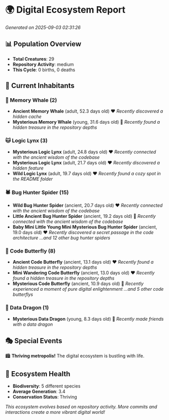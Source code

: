 # 🌍 Digital Ecosystem Report
*Generated on 2025-09-03 02:31:26*

## 📊 Population Overview
- **Total Creatures**: 29
- **Repository Activity**: medium
- **This Cycle**: 0 births, 0 deaths

## 👥 Current Inhabitants

### 🐋 Memory Whale (2)
- **Ancient Memory Whale** (adult, 52.3 days old) ❤️
  *Recently discovered a hidden cache*
- **Mysterious Memory Whale** (young, 31.6 days old) 💛
  *Recently found a hidden treasure in the repository depths*

### 🐱 Logic Lynx (3)
- **Mysterious Logic Lynx** (adult, 24.8 days old) ❤️
  *Recently connected with the ancient wisdom of the codebase*
- **Mysterious Logic Lynx** (adult, 21.7 days old) ❤️
  *Recently discovered a hidden feature*
- **Wild Logic Lynx** (adult, 19.7 days old) ❤️
  *Recently found a cozy spot in the README folder*

### 🕷️ Bug Hunter Spider (15)
- **Wild Bug Hunter Spider** (ancient, 20.7 days old) ❤️
  *Recently connected with the ancient wisdom of the codebase*
- **Little Ancient Bug Hunter Spider** (ancient, 19.2 days old) 💛
  *Recently connected with the ancient wisdom of the codebase*
- **Baby Mini Little Young Mini Mysterious Bug Hunter Spider** (ancient, 19.0 days old) ❤️
  *Recently discovered a secret passage in the code architecture*
  *...and 12 other bug hunter spiders*

### 🦋 Code Butterfly (8)
- **Ancient Code Butterfly** (ancient, 13.1 days old) ❤️
  *Recently found a hidden treasure in the repository depths*
- **Mini Wandering Code Butterfly** (ancient, 13.0 days old) ❤️
  *Recently found a hidden treasure in the repository depths*
- **Mysterious Code Butterfly** (ancient, 10.9 days old) 💛
  *Recently experienced a moment of pure digital enlightenment*
  *...and 5 other code butterflys*

### 🐉 Data Dragon (1)
- **Mysterious Data Dragon** (young, 8.3 days old) 💚
  *Recently made friends with a data dragon*

## 🎭 Special Events

🏙️ **Thriving metropolis!** The digital ecosystem is bustling with life.

## 🔬 Ecosystem Health
- **Biodiversity**: 5 different species
- **Average Generation**: 3.4
- **Conservation Status**: Thriving

*This ecosystem evolves based on repository activity. More commits and interactions create a more vibrant digital world!*